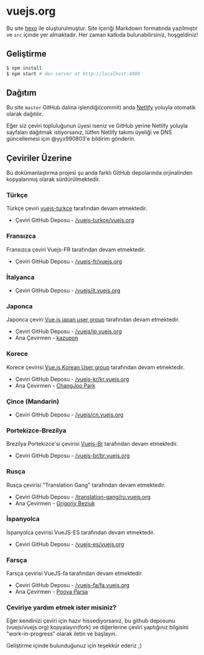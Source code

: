 # vuejs.org
 
Bu site [hexo](http://hexo.io/) ile oluşturulmuştur. Site içeriği Markdown formatında yazılmıştır ve `src` içinde yer almaktadır. Her zaman katkıda bulunabilirsiniz, hoşgeldiniz!

## Geliştirme

``` bash
$ npm install
$ npm start # dev server at http://localhost:4000
```

## Dağıtım

Bu site `master` GitHub dalına işlendiği(commit) anda [Netlify](https://www.netlify.com/) yoluyla otomatik olarak dağıtılır.

Eğer siz çeviri topluluğunun üyesi iseniz ve GitHub yerine Netlify yoluyla sayfaları dağıtmak istiyorsanız, lütfen Netlify takımı üyeliği ve DNS güncellemesi için @yyx990803'e bildirim gönderin.

## Çeviriler Üzerine

Bu dokümanlaştırma projesi şu anda farklı GitHub depolarında orjinalinden kopyalanmış olarak sürdürülmektedir.

### Türkçe

Türkçe çeviri [vuejs-turkce](https://github.com/vuejs-turkce) tarafından devam etmektedir.

* Çeviri GitHub Deposu - [/vuejs-turkce/vuejs.org](https://github.com/vuejs-turkce/vuejs.org)

### Fransızca

Fransızca çeviri Vuejs-FR tarafından devam etmektedir.

* Çeviri GitHub Deposu - [/vuejs-fr/vuejs.org](https://github.com/vuejs-fr/vuejs.org)

### İtalyanca

* Çeviri GitHub Deposu - [/vuejs/it.vuejs.org](https://github.com/vuejs/it.vuejs.org)

### Japonca

Japonca çeviri [Vue.js japan user group](https://github.com/vuejs-jp) tarafından devam etmektedir.

* Çeviri GitHub Deposu - [/vuejs/jp.vuejs.org](https://github.com/vuejs/jp.vuejs.org)
* Ana Çevirmen - [kazupon](https://github.com/kazupon)

### Korece

Korece çevirisi [Vue.js Korean User group](https://github.com/vuejs-kr) tarafından devam etmektedir.

* Çeviri GitHub Deposu - [/vuejs-kr/kr.vuejs.org](https://github.com/vuejs-kr/kr.vuejs.org)
* Ana Çevirmen - [ChangJoo Park](https://github.com/ChangJoo-Park)

### Çince (Mandarin)

* Çeviri GitHub Deposu - [/vuejs/cn.vuejs.org](https://github.com/vuejs/cn.vuejs.org)

### Portekizce-Brezilya

Brezilya Portekizce'si çevirisi [Vuejs-Br](https://github.com/vuejs-br) tarafından devam etmektedir.

* Çeviri GitHub Deposu - [/vuejs-br/br.vuejs.org](https://github.com/vuejs-br/br.vuejs.org)

### Rusça

Rusça çevirisi "Translation Gang" tarafından devam etmektedir.

* Çeviri GitHub Deposu - [/translation-gang/ru.vuejs.org](https://github.com/translation-gang/ru.vuejs.org)
* Ana Çevirmen - [Grigoriy Beziuk](https://gbezyuk.github.io)

### İspanyolca

İspanyolca çevirisi VueJS-ES tarafından devam etmektedir.

* Çeviri GitHub Deposu - [/vuejs-es/vuejs.org](https://github.com/vuejs-es/vuejs.org)

### Farsça

Farsça çevirisi VueJS-fa tarafından devam etmektedir.

* Çeviri GitHub Deposu - [/vuejs-fa/fa.vuejs.org](https://github.com/vuejs-fa/fa.vuejs.org)
* Ana Çevirmen - [Pooya Parsa](https://github.com/pi0)

### Çeviriye yardım etmek ister misiniz?

Eğer kendinizi çeviri için hazır hissediyorsanız, bu github deposunu (vuejs/vuejs.org) kopyalayın(fork) ve diğerlerine çeviri yaptığınız bilgisini "work-in-progress" olarak iletin ve başlayın.

Geliştirme içinde bulunduğunuz için teşekkür ederiz ;)
